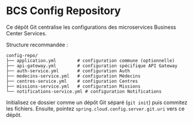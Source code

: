# BCS Config Repository

Ce dépôt Git centralise les configurations des microservices Business Center Services.

Structure recommandée :

```
config-repo/
├── application.yml        # configuration commune (optionnelle)
├── api-gateway.yml        # configuration spécifique API Gateway
├── auth-service.yml       # configuration Auth
├── medecins-service.yml   # configuration Médecins
├── centres-service.yml    # configuration Centres
├── missions-service.yml   # configuration Missions
└── notifications-service.yml # configuration Notifications
```

Initialisez ce dossier comme un dépôt Git séparé (`git init`) puis commitez les fichiers.
Ensuite, pointez `spring.cloud.config.server.git.uri` vers ce dépôt.
